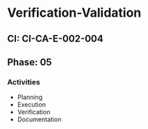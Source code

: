 # Verification-Validation

## CI: CI-CA-E-002-004
## Phase: 05

### Activities
- Planning
- Execution
- Verification
- Documentation
